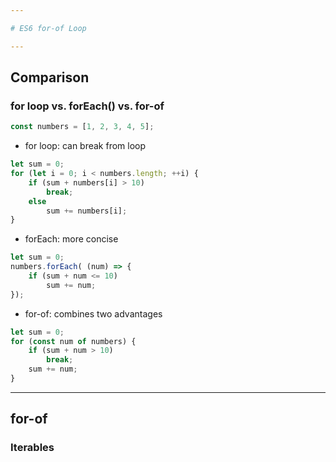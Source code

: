 ```yaml
---

# ES6 for-of Loop

---
```


## Comparison
### for loop vs. forEach() vs. for-of
```javascript
const numbers = [1, 2, 3, 4, 5];
```
- for loop: can break from loop
```javascript
let sum = 0;
for (let i = 0; i < numbers.length; ++i) {
	if (sum + numbers[i] > 10) 
		break;
	else 
		sum += numbers[i];
}
```
- forEach: more concise
```javascript
let sum = 0;
numbers.forEach( (num) => {
	if (sum + num <= 10) 
		sum += num;
});
```
- for-of: combines two advantages
```javascript
let sum = 0;
for (const num of numbers) {
	if (sum + num > 10)
		break;
	sum += num;
}
```

---

## for-of
### Iterables

